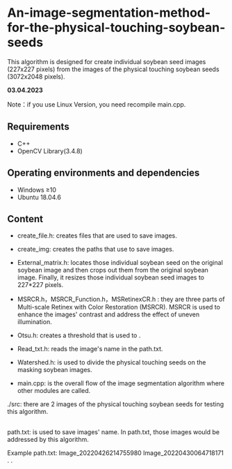 # An-image-segmentation-method-for-the-physical-touching-soybean-seeds
This algorithm is designed for create individual soybean seed images (227x227 pixels) from the images of the physical touching soybean seeds (3072x2048 pixels).

**03.04.2023**

Note：if you use Linux Version, you need recompile main.cpp.

## Requirements

- C++
- OpenCV Library(3.4.8)

## Operating environments and dependencies

- Windows ≥10
- Ubuntu 18.04.6

## Content

- create_file.h: creates files that are used to save images.
- create_img: creates the paths that use to save images.
- External_matrix.h: locates those individual soybean seed on the original soybean image and then crops out them from the original soybean image. Finally, it resizes those individual soybean seed images to 227*227 pixels.
- MSRCR.h，MSRCR_Function.h，MSRetinexCR.h : they are three parts of Multi-scale Retinex with Color Restoration (MSRCR). MSRCR is used to enhance the images' contrast and address the effect of uneven illumination.
- Otsu.h: creates a threshold that is used to .
- Read_txt.h: reads the image's name in the path.txt.
- Watershed.h: is used to divide the physical touching seeds on the masking soybean images.

- main.cpp: is the overall flow of the image segmentation algorithm where other modules are called.

 ./src: there are 2 images of the physical touching soybean seeds for testing this algorithm.


## 
path.txt: is used to save images' name. In path.txt, those images would be addressed by this algorithm.

Example path.txt:
Image_20220426214755980
Image_20220430064718171
.
.

